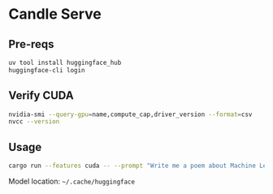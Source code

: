 # Candle Serve

## Pre-reqs
```bash
uv tool install huggingface_hub
huggingface-cli login
```

## Verify CUDA

```bash
nvidia-smi --query-gpu=name,compute_cap,driver_version --format=csv
nvcc --version
```

## Usage

```bash
cargo run --features cuda -- --prompt "Write me a poem about Machine Learning."
```

Model location: `~/.cache/huggingface`
